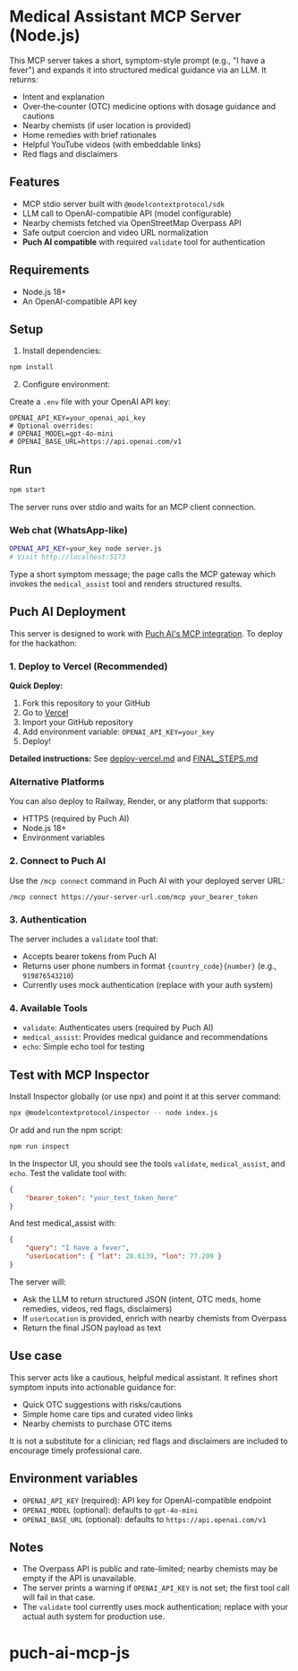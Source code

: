 # Medical Assistant MCP Server (Node.js)

This MCP server takes a short, symptom-style prompt (e.g., "I have a fever") and expands it into structured medical guidance via an LLM. It returns:

-   Intent and explanation
-   Over‑the‑counter (OTC) medicine options with dosage guidance and cautions
-   Nearby chemists (if user location is provided)
-   Home remedies with brief rationales
-   Helpful YouTube videos (with embeddable links)
-   Red flags and disclaimers

## Features

-   MCP stdio server built with `@modelcontextprotocol/sdk`
-   LLM call to OpenAI-compatible API (model configurable)
-   Nearby chemists fetched via OpenStreetMap Overpass API
-   Safe output coercion and video URL normalization
-   **Puch AI compatible** with required `validate` tool for authentication

## Requirements

-   Node.js 18+
-   An OpenAI-compatible API key

## Setup

1. Install dependencies:

```bash
npm install
```

2. Configure environment:

Create a `.env` file with your OpenAI API key:

```env
OPENAI_API_KEY=your_openai_api_key
# Optional overrides:
# OPENAI_MODEL=gpt-4o-mini
# OPENAI_BASE_URL=https://api.openai.com/v1
```

## Run

```bash
npm start
```

The server runs over stdio and waits for an MCP client connection.

### Web chat (WhatsApp-like)

```bash
OPENAI_API_KEY=your_key node server.js
# Visit http://localhost:5173
```

Type a short symptom message; the page calls the MCP gateway which invokes the `medical_assist` tool and renders structured results.

## Puch AI Deployment

This server is designed to work with [Puch AI's MCP integration](https://puch.ai/mcp). To deploy for the hackathon:

### 1. Deploy to Vercel (Recommended)

**Quick Deploy:**
1. Fork this repository to your GitHub
2. Go to [Vercel](https://vercel.com/new)
3. Import your GitHub repository
4. Add environment variable: `OPENAI_API_KEY=your_key`
5. Deploy!

**Detailed instructions:** See [deploy-vercel.md](deploy-vercel.md) and [FINAL_STEPS.md](FINAL_STEPS.md)

### Alternative Platforms

You can also deploy to Railway, Render, or any platform that supports:
- HTTPS (required by Puch AI)
- Node.js 18+
- Environment variables

### 2. Connect to Puch AI

Use the `/mcp connect` command in Puch AI with your deployed server URL:

```
/mcp connect https://your-server-url.com/mcp your_bearer_token
```

### 3. Authentication

The server includes a `validate` tool that:
- Accepts bearer tokens from Puch AI
- Returns user phone numbers in format `{country_code}{number}` (e.g., `919876543210`)
- Currently uses mock authentication (replace with your auth system)

### 4. Available Tools

- `validate`: Authenticates users (required by Puch AI)
- `medical_assist`: Provides medical guidance and recommendations
- `echo`: Simple echo tool for testing

## Test with MCP Inspector

Install Inspector globally (or use npx) and point it at this server command:

```bash
npx @modelcontextprotocol/inspector -- node index.js
```

Or add and run the npm script:

```bash
npm run inspect
```

In the Inspector UI, you should see the tools `validate`, `medical_assist`, and `echo`. Test the validate tool with:

```json
{
    "bearer_token": "your_test_token_here"
}
```

And test medical_assist with:

```json
{
    "query": "I have a fever",
    "userLocation": { "lat": 28.6139, "lon": 77.209 }
}
```

The server will:

-   Ask the LLM to return structured JSON (intent, OTC meds, home remedies, videos, red flags, disclaimers)
-   If `userLocation` is provided, enrich with nearby chemists from Overpass
-   Return the final JSON payload as text

## Use case

This server acts like a cautious, helpful medical assistant. It refines short symptom inputs into actionable guidance for:

-   Quick OTC suggestions with risks/cautions
-   Simple home care tips and curated video links
-   Nearby chemists to purchase OTC items

It is not a substitute for a clinician; red flags and disclaimers are included to encourage timely professional care.

## Environment variables

-   `OPENAI_API_KEY` (required): API key for OpenAI-compatible endpoint
-   `OPENAI_MODEL` (optional): defaults to `gpt-4o-mini`
-   `OPENAI_BASE_URL` (optional): defaults to `https://api.openai.com/v1`

## Notes

-   The Overpass API is public and rate-limited; nearby chemists may be empty if the API is unavailable.
-   The server prints a warning if `OPENAI_API_KEY` is not set; the first tool call will fail in that case.
-   The `validate` tool currently uses mock authentication; replace with your actual auth system for production use.
# puch-ai-mcp-js
